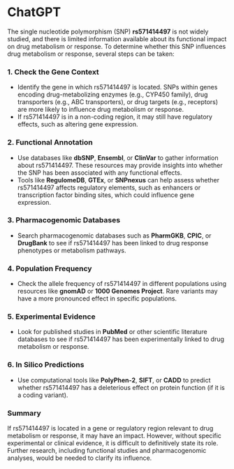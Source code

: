 # ChatGPT

The single nucleotide polymorphism (SNP) **rs571414497** is not widely studied, and there is limited information available about its functional impact on drug metabolism or response. To determine whether this SNP influences drug metabolism or response, several steps can be taken:

### 1. **Check the Gene Context**
   - Identify the gene in which rs571414497 is located. SNPs within genes encoding drug-metabolizing enzymes (e.g., CYP450 family), drug transporters (e.g., ABC transporters), or drug targets (e.g., receptors) are more likely to influence drug metabolism or response.
   - If rs571414497 is in a non-coding region, it may still have regulatory effects, such as altering gene expression.

### 2. **Functional Annotation**
   - Use databases like **dbSNP**, **Ensembl**, or **ClinVar** to gather information about rs571414497. These resources may provide insights into whether the SNP has been associated with any functional effects.
   - Tools like **RegulomeDB**, **GTEx**, or **SNPnexus** can help assess whether rs571414497 affects regulatory elements, such as enhancers or transcription factor binding sites, which could influence gene expression.

### 3. **Pharmacogenomic Databases**
   - Search pharmacogenomic databases such as **PharmGKB**, **CPIC**, or **DrugBank** to see if rs571414497 has been linked to drug response phenotypes or metabolism pathways.

### 4. **Population Frequency**
   - Check the allele frequency of rs571414497 in different populations using resources like **gnomAD** or **1000 Genomes Project**. Rare variants may have a more pronounced effect in specific populations.

### 5. **Experimental Evidence**
   - Look for published studies in **PubMed** or other scientific literature databases to see if rs571414497 has been experimentally linked to drug metabolism or response.

### 6. **In Silico Predictions**
   - Use computational tools like **PolyPhen-2**, **SIFT**, or **CADD** to predict whether rs571414497 has a deleterious effect on protein function (if it is a coding variant).

### Summary
If rs571414497 is located in a gene or regulatory region relevant to drug metabolism or response, it may have an impact. However, without specific experimental or clinical evidence, it is difficult to definitively state its role. Further research, including functional studies and pharmacogenomic analyses, would be needed to clarify its influence.